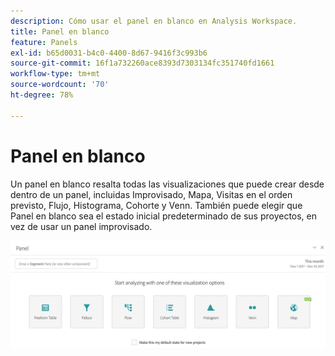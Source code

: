```yaml
---
description: Cómo usar el panel en blanco en Analysis Workspace.
title: Panel en blanco
feature: Panels
exl-id: b65d0031-b4c0-4400-8d67-9416f3c993b6
source-git-commit: 16f1a732260ace8393d7303134fc351740fd1661
workflow-type: tm+mt
source-wordcount: '70'
ht-degree: 78%

---
```


# Panel en blanco

Un panel en blanco resalta todas las visualizaciones que puede crear desde dentro de un panel, incluidas Improvisado, Mapa, Visitas en el orden previsto, Flujo, Histograma, Cohorte y Venn. También puede elegir que Panel en blanco sea el estado inicial predeterminado de sus proyectos, en vez de usar un panel improvisado.

![Panel en blanco que muestra las opciones de visualización Forma libre, Mapa, Visitas en el orden previsto, Histograma de flujo, Cohorte y Venn.](assets/blank_panel.png)
